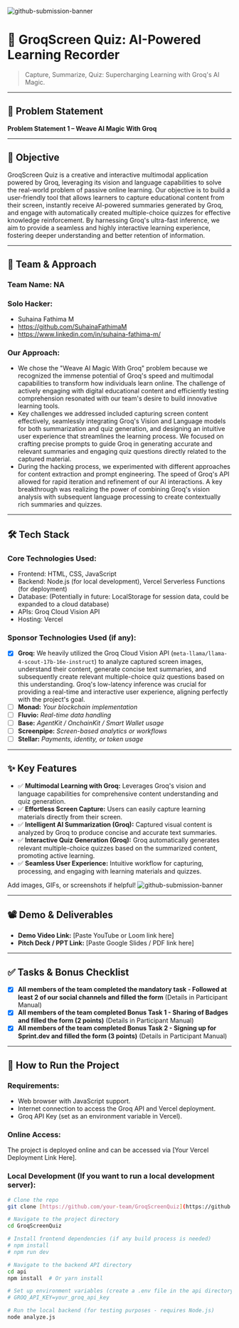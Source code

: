 ![github-submission-banner](https://github.com/user-attachments/assets/a1493b84-e4e2-456e-a791-ce35ee2bcf2f)
# 🚀 GroqScreen Quiz: AI-Powered Learning Recorder

> Capture, Summarize, Quiz: Supercharging Learning with Groq's AI Magic.

---

## 📌 Problem Statement

**Problem Statement 1 – Weave AI Magic With Groq**

---

## 🎯 Objective

GroqScreen Quiz is a creative and interactive multimodal application powered by Groq, leveraging its vision and language capabilities to solve the real-world problem of passive online learning. Our objective is to build a user-friendly tool that allows learners to capture educational content from their screen, instantly receive AI-powered summaries generated by Groq, and engage with automatically created multiple-choice quizzes for effective knowledge reinforcement. By harnessing Groq's ultra-fast inference, we aim to provide a seamless and highly interactive learning experience, fostering deeper understanding and better retention of information.

---

## 🧠 Team & Approach

### Team Name: NA

### Solo Hacker:
- Suhaina Fathima M
- https://github.com/SuhainaFathimaM
- https://www.linkedin.com/in/suhaina-fathima-m/

### Our Approach:
- We chose the "Weave AI Magic With Groq" problem because we recognized the immense potential of Groq's speed and multimodal capabilities to transform how individuals learn online. The challenge of actively engaging with digital educational content and efficiently testing comprehension resonated with our team's desire to build innovative learning tools.
- Key challenges we addressed included capturing screen content effectively, seamlessly integrating Groq's Vision and Language models for both summarization and quiz generation, and designing an intuitive user experience that streamlines the learning process. We focused on crafting precise prompts to guide Groq in generating accurate and relevant summaries and engaging quiz questions directly related to the captured material.
- During the hacking process, we experimented with different approaches for content extraction and prompt engineering. The speed of Groq's API allowed for rapid iteration and refinement of our AI interactions. A key breakthrough was realizing the power of combining Groq's vision analysis with subsequent language processing to create contextually rich summaries and quizzes.

---

## 🛠️ Tech Stack

### Core Technologies Used:
- Frontend: HTML, CSS, JavaScript
- Backend: Node.js (for local development), Vercel Serverless Functions (for deployment)
- Database: (Potentially in future: LocalStorage for session data, could be expanded to a cloud database)
- APIs: Groq Cloud Vision API
- Hosting: Vercel

### Sponsor Technologies Used (if any):
- [x] **Groq:** We heavily utilized the Groq Cloud Vision API (`meta-llama/llama-4-scout-17b-16e-instruct`) to analyze captured screen images, understand their content, generate concise text summaries, and subsequently create relevant multiple-choice quiz questions based on this understanding. Groq's low-latency inference was crucial for providing a real-time and interactive user experience, aligning perfectly with the project's goal.
- [ ] **Monad:** _Your blockchain implementation_
- [ ] **Fluvio:** _Real-time data handling_
- [ ] **Base:** _AgentKit / OnchainKit / Smart Wallet usage_
- [ ] **Screenpipe:** _Screen-based analytics or workflows_
- [ ] **Stellar:** _Payments, identity, or token usage_

---

## ✨ Key Features

- ✅ **Multimodal Learning with Groq:** Leverages Groq's vision and language capabilities for comprehensive content understanding and quiz generation.
- ✅ **Effortless Screen Capture:** Users can easily capture learning materials directly from their screen.
- ✅ **Intelligent AI Summarization (Groq):** Captured visual content is analyzed by Groq to produce concise and accurate text summaries.
- ✅ **Interactive Quiz Generation (Groq):** Groq automatically generates relevant multiple-choice quizzes based on the summarized content, promoting active learning.
- ✅ **Seamless User Experience:** Intuitive workflow for capturing, processing, and engaging with learning materials and quizzes.

Add images, GIFs, or screenshots if helpful!
![github-submission-banner](https://github.com/user-attachments/assets/a1493b84-e4e2-456e-a791-ce35ee2bcf2f)

---

## 📽️ Demo & Deliverables

- **Demo Video Link:** [Paste YouTube or Loom link here]
- **Pitch Deck / PPT Link:** [Paste Google Slides / PDF link here]

---

## ✅ Tasks & Bonus Checklist

- [x] **All members of the team completed the mandatory task - Followed at least 2 of our social channels and filled the form** (Details in Participant Manual)
- [x] **All members of the team completed Bonus Task 1 - Sharing of Badges and filled the form (2 points)** (Details in Participant Manual)
- [x] **All members of the team completed Bonus Task 2 - Signing up for Sprint.dev and filled the form (3 points)** (Details in Participant Manual)

---

## 🧪 How to Run the Project

### Requirements:
- Web browser with JavaScript support.
- Internet connection to access the Groq API and Vercel deployment.
- Groq API Key (set as an environment variable in Vercel).

### Online Access:
The project is deployed online and can be accessed via [Your Vercel Deployment Link Here].

### Local Development (If you want to run a local development server):
```bash
# Clone the repo
git clone [https://github.com/your-team/GroqScreenQuiz](https://github.com/your-team/GroqScreenQuiz)

# Navigate to the project directory
cd GroqScreenQuiz

# Install frontend dependencies (if any build process is needed)
# npm install
# npm run dev

# Navigate to the backend API directory
cd api
npm install  # Or yarn install

# Set up environment variables (create a .env file in the api directory)
# GROQ_API_KEY=your_groq_api_key

# Run the local backend (for testing purposes - requires Node.js)
node analyze.js
